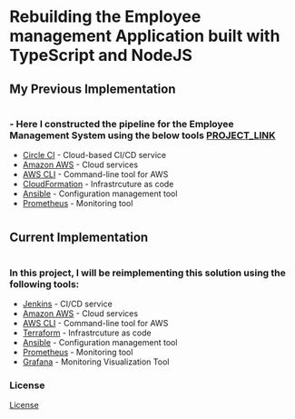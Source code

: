 # Rebuilding the Employee management Application built with TypeScript and NodeJS

## My Previous Implementation
#
### - Here I constructed the pipeline for the Employee Management System using the below tools [PROJECT_LINK](https://github.com/Micah-Shallom/CI-CD-on-a-FullStack-Web-Application)
  - [Circle CI](www.circleci.com) - Cloud-based CI/CD service
  - [Amazon AWS](https://aws.amazon.com/) - Cloud services
  - [AWS CLI](https://aws.amazon.com/cli/) - Command-line tool for AWS
  - [CloudFormation](https://aws.amazon.com/cloudformation/) - Infrastrcuture as code
  - [Ansible](https://www.ansible.com/) - Configuration management tool
  - [Prometheus](https://prometheus.io/) - Monitoring tool
#
  
## Current Implementation
#
### In this project, I will be reimplementing this solution using the following tools:
  - [Jenkins](https://www.jenkins.io/) - CI/CD service
  - [Amazon AWS](https://aws.amazon.com/) - Cloud services
  - [AWS CLI](https://aws.amazon.com/cli/) - Command-line tool for AWS
  - [Terraform](https://www.terraform.io/) - Infrastrcuture as code
  - [Ansible](https://www.ansible.com/) - Configuration management tool
  - [Prometheus](https://prometheus.io/) - Monitoring tool
  - [Grafana](https://grafana.io/) - Monitoring Visualization Tool

### License

[License](LICENSE.md)
